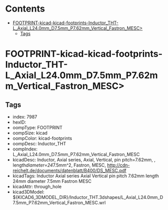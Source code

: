 



Contents
========

* [FOOTPRINT-kicad-kicad-footprints-Inductor_THT-L_Axial_L24.0mm_D7.5mm_P7.62mm_Vertical_Fastron_MESC>](#footprint-kicad-kicad-footprints-inductor_tht-l_axial_l240mm_d75mm_p762mm_vertical_fastron_mesc)
	* [Tags](#tags)

# FOOTPRINT-kicad-kicad-footprints-Inductor_THT-L_Axial_L24.0mm_D7.5mm_P7.62mm_Vertical_Fastron_MESC>

## Tags

- index: 7987
- hexID: 
- oompType: FOOTPRINT
- oompSize: kicad
- oompColor: kicad-footprints
- oompDesc: Inductor_THT
- oompIndex: L_Axial_L24.0mm_D7.5mm_P7.62mm_Vertical_Fastron_MESC
- kicadDesc: Inductor, Axial series, Axial, Vertical, pin pitch=7.62mm, , length*diameter=24*7.5mm^2, Fastron, MESC, http://cdn-reichelt.de/documents/datenblatt/B400/DS_MESC.pdf
- kicadTags: Inductor Axial series Axial Vertical pin pitch 7.62mm  length 24mm diameter 7.5mm Fastron MESC
- kicadAttr: through_hole
- kicad3DModel: ${KICAD6_3DMODEL_DIR}/Inductor_THT.3dshapes/L_Axial_L24.0mm_D7.5mm_P7.62mm_Vertical_Fastron_MESC.wrl
